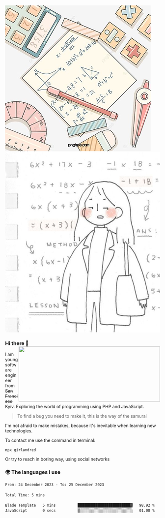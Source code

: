 ![Screenshot](assets/2.jpg)![Screenshot](assets/1.jpg)

### Hi there 👋 <img align='right' src="https://github-readme-stats.vercel.app/api?username=girlandred&count_private=true&show_icons=true&include_all_commits=true&hide_rank=true&hide_title=true&theme=buefy&card_width=300" width=460 height=180>

I am young software engineer from ~~San Francisco~~ Kyiv. Exploring the world of programming using PHP and JavaScript.


> To find a bug you need to make it, this is the way of the samurai

I'm not afraid to make mistakes, because it's inevitable when learning new technologies.

To contact me use the command in terminal:

```
npx girlandred
```

Or try to reach in boring way, using social networks


### 🌍 The languages I use

<!--START_SECTION:waka-->

```txt
From: 24 December 2023 - To: 25 December 2023

Total Time: 5 mins

Blade Template   5 mins          ████████████████████████▓   98.92 %
JavaScript       0 secs          ▒░░░░░░░░░░░░░░░░░░░░░░░░   01.08 %
```

<!--END_SECTION:waka-->
